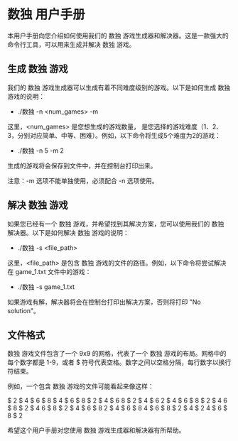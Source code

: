 # 数独 用户手册
本用户手册向您介绍如何使用我们的 数独 游戏生成器和解决器。这是一款强大的命令行工具，可以用来生成并解决 数独 游戏。

## 生成 数独 游戏
我们的 数独 游戏生成器可以生成有着不同难度级别的游戏。以下是如何生成 数独 游戏的说明：


- ./数独 -n <num_games> -m <difficulty>

这里，<num_games> 是您想生成的游戏数量，<difficulty> 是您选择的游戏难度（1、2、3，分别对应简单、中等、困难）。例如，以下命令将生成5个难度为2的游戏：


- ./数独 -n 5 -m 2
  
生成的游戏将会保存到文件中，并在控制台打印出来。

注意：-m 选项不能单独使用，必须配合 -n 选项使用。

## 解决 数独 游戏
如果您已经有一个 数独 游戏，并希望找到其解决方案，您可以使用我们的 数独 解决器。以下是如何解决 数独 游戏的说明：


- ./数独 -s <file_path>

这里，<file_path> 是包含 数独 游戏的文件的路径。例如，以下命令将尝试解决在 game_1.txt 文件中的游戏：

- ./数独 -s game_1.txt

如果游戏有解，解决器将会在控制台打印出解决方案，否则将打印 "No solution"。

## 文件格式
数独 游戏文件包含了一个 9x9 的网格，代表了一个 数独 游戏的布局。网格中的每个数字都是 1-9，或者 $ 符号代表空格。数字之间以空格分隔，每行数字以换行符结束。

例如，一个包含 数独 游戏的文件可能看起来像这样：


$ 2 $ 4 $ 6 $ 8 $
4 $ 6 $ 8 $ 2 $ 4
$ 6 8 $ 2 $ 4 $ 6
2 $ 4 $ 6 $ 8 $ 2
$ 4 6 $ 8 $ 2 $ 4
6 $ 8 $ 2 $ 4 $ 6
$ 8 2 $ 4 $ 6 $ 8
4 $ 6 $ 8 $ 2 $ 4
$ 2 4 $ 6 $ 8 $ 2

希望这个用户手册对您使用 数独 游戏生成器和解决器有所帮助。